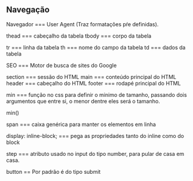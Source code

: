 ## Navegação

Navegador === User Agent (Traz formatações pŕe definidas).

thead === cabeçalho da tabela
tbody === corpo da tabela

tr === linha da tabela
th === nome do campo da tabela
td === dados da tabela

SEO === Motor de busca de sites do Google

section === sessão do HTML
main === conteúdo principal do HTML
header === cabeçalho do HTML
footer === rodapé principal do HTML

min === função no css para definir o minimo de tamanho, passando dois argumentos que entre si, o menor dentre eles será o tamanho.

min()

span === caixa genérica para manter os elementos em linha

display: inline-block; === pega as propriedades tanto do inline como do block

step === atributo usado no input do tipo number, para pular de casa em casa.

button == Por padrão é do tipo submit
